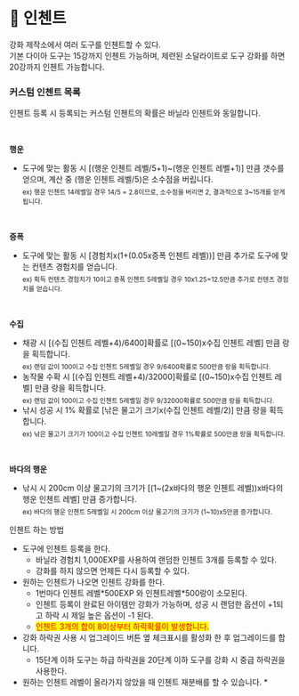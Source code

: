 # 📖 인첸트

강화 제작소에서 여러 도구를 인첸트할 수 있다.\
기본 다이아 도구는 15강까지 인첸트 가능하며, 제련된 소달라이트로 도구 강화를 하면 20강까지 인첸트 가능합니다.



### **커스텀 인첸트 목록**

인첸트 등록 시 등록되는 커스텀 인첸트의 확률은 바닐라 인첸트와 동일합니다.

​

**행운**

* 도구에 맞는 활동 시 \[(행운 인첸트 레벨/5+1)\~(행운 인첸트 레벨+1)] 만큼 갯수를 얻으며, 계산 중 (행운 인첸트 레벨/5)은 소수점을 버립니다.\
  <sub>ex) 행운 인첸트 14레벨일 경우 14/5 = 2.8이므로, 소수점을 버리면 2, 결과적으로 3\~15개를 얻게 됩니다.</sub>

​

**증폭**

* 도구에 맞는 활동 시 \[경험치x(1+(0.05x증폭 인첸트 레벨))] 만큼 추가로 도구에 맞는 컨텐츠 경험치를 얻습니다.\
  <sub>ex) 획득 컨텐츠 경험치가 10이고 증폭 인첸트 5레벨일 경우 10x1.25=12.5만큼 추가로 컨텐츠 경험치를 얻습니다.</sub>

​

**수집**

* 채광 시 \[(수집 인첸트 레벨+4)/6400]확률로 \[(0\~150)x수집 인첸트 레벨] 만큼 랑을 획득합니다.\
  <sub>ex) 랜덤 값이 100이고 수집 인첸트 5레벨일 경우 9/6400확률로 500만큼 랑을 획득합니다.</sub>
* 농작물 수확 시 \[(수집 인첸트 레벨+4)/32000]확률로 \[(0\~150)x수집 인첸트 레벨] 만큼 랑을 획득합니다.\
  <sub>ex) 랜덤 값이 100이고 수집 인첸트 5레벨일 경우 9/32000확률로 500만큼 랑을 획득합니다.</sub>
* 낚시 성공 시 1% 확률로 \[​낚은 물고기 크기x(수집 인첸트 레벨/2)] 만큼 랑을 획득합니다.\
  <sub>ex) 낚은 물고기 크기가 100이고 수집 인첸트 10레벨일 경우 1%확률로 500만큼 랑을 획득합니다.</sub>

​

**바다의 행운**

* 낚시 시 200cm 이상 물고기의 크기가 ​\[(1\~(2x바다의 행운 인첸트 레벨))x바다의 행운 인첸트 레벨] 만큼 증가합니다.\
  <sub>ex) 바다의 행운 인첸트 5레벨일 시 200cm 이상 물고기의 크기가 (1\~10)x5만큼 증가합니다.</sub>



인첸트 하는 방법

* 도구에 인첸트 등록을 한다.
  * 바닐라 경험치 1,000EXP를 사용하여 랜덤한 인첸트 3개를 등록할 수 있다.
  * 강화를 하지 않으면 언제든 다시 등록할 수 있다.
* 원하는 인첸트가 나오면 인첸트 강화를 한다.
  * 1번마다 인첸트  레벨\*500EXP 와 인첸트레벨\*500랑이 소모된다.
  * 인첸트 등록이 완료된 아이템만 강화가 가능하며, 성공 시 랜덤한 옵션이 +1되고 하락 시 제일 높은 옵션이 -1     된다.
  * <mark style="color:red;">인첸트 3개의 합이 8이상부터 하락확률이 발생합니다.</mark>
* 강화 하락권 사용 시 업그레이드 버튼 옆 체크표시를 활성화 한 후 업그레이드를 합니다.
  * 15단계 이하 도구는 하급 하락권을 20단계 이하 도구를 강화 시 중급 하락권을 사용한다.
* 원하는 인첸트 레벨이 올라가지 않았을 때 인첸트 재분배를 할 수 있습니다.
  *
